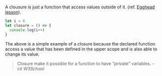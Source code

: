 A clousure is just a function that access values outside of it. (ref. [Egghead lesson](https://egghead.io/lessons/javascript-what-is-a-closure-in-javascript?pl=introduction-to-callbacks-broadcasters-and-listeners-5bd7)).

```js
let i = 0
let closure = () => {
  console.log(i++)
}
```
The above is a simple example of a closure because the declared function access a value that has been defined in the upper scope and is also able to change its value.
> Closure make it possible for a function to have *"private"* variables. - cit *W3School*